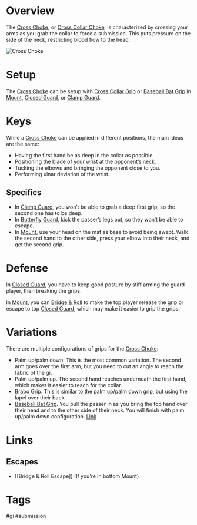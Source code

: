 # Overview
The <u>Cross Choke</u>, or <u>Cross Collar Choke</u>, is characterized by crossing your arms as you grab the collar to force a submission. This puts pressure on the side of the neck, restricting blood flow to the head.

![Cross Choke](https://evolve-mma.com/wp-content/uploads/2022/01/andrea-galvao-bjj-world-jiu-jitsu-championship.jpg)
# Setup
The <u>Cross Choke</u> can be setup with [Cross Collar Grip](obsidian://open?vault=Obsidian-BJJ-Notes&file=Grips%2FCross%20Collar%20Grip) or [Baseball Bat Grip](obsidian://open?vault=Obsidian-BJJ-Notes&file=Grips%2FBaseball%20Bat%20Grip) in [Mount](obsidian://open?vault=Obsidian-BJJ-Notes&file=Positions%2FMount), [Closed Guard](obsidian://open?vault=Obsidian-BJJ-Notes&file=Guards%2FClosed%20Guard), or [Clamp Guard](obsidian://open?vault=Obsidian-BJJ-Notes&file=Guards%2FClamp%20Guard).
# Keys
While a <u>Cross Choke</u> can be applied in different positions, the main ideas are the same:
- Having the first hand be as deep in the collar as possible.
- Positioning the blade of your wrist at the opponent’s neck.
- Tucking the elbows and bringing the opponent close to you.
- Performing ulnar deviation of the wrist.
## Specifics
- In [Clamp Guard](obsidian://open?vault=Obsidian-BJJ-Notes&file=Guards%2FClamp%20Guard), you won’t be able to grab a deep first grip, so the second one has to be deep.
- In [Butterfly Guard](obsidian://open?vault=Obsidian-BJJ-Notes&file=Guards%2FButterfly%20Guard), kick the passer’s legs out, so they won’t be able to escape.
- In [Mount](obsidian://open?vault=Obsidian-BJJ-Notes&file=Guards%2FClamp%20Guard), use your head on the mat as base to avoid being swept. Walk the second hand to the other side, press your elbow into their neck, and get the second grip.
# Defense
In [Closed Guard](obsidian://open?vault=Obsidian-BJJ-Notes&file=Guards%2FClosed%20Guard), you have to keep good posture by stiff arming the guard player, then breaking the grips.

In [Mount](obsidian://open?vault=Obsidian-BJJ-Notes&file=Positions%2FMount), you can [Bridge & Roll](obsidian://open?vault=Obsidian-BJJ-Notes&file=Escapes%2FBridge%20%26%20Roll%20Escape) to make the top player release the grip or escape to top [Closed Guard](obsidian://open?vault=Obsidian-BJJ-Notes&file=Guards%2FClosed%20Guard), which may make it easier to grip the grips.
# Variations
There are multiple configurations of grips for the <u>Cross Choke</u>:
- Palm up/palm down. This is the most common variation. The second arm goes over the first arm, but you need to cut an angle to reach the fabric of the gi.
- Palm up/palm up. The second hand reaches underneath the first hand, which makes it easier to reach for the collar.
- [Brabo Grip](obsidian://open?vault=Obsidian-BJJ-Notes&file=Grips%2FCross%20Collar%20Grip). This is similar to the palm up/palm down grip, but using the lapel over their back.
- [Baseball Bat Grip](obsidian://open?vault=Obsidian-BJJ-Notes&file=Grips%2FBaseball%20Bat%20Grip). You pull the passer in as you bring the top hand over their head and to the other side of their neck. You will finish with palm up/palm down configuration. [Link](https://www.youtube.com/watch?v=930LolYQ-hI)
# Links
## Escapes
- [[Bridge & Roll Escape]] (If you’re in bottom Mount)
# Tags
#gi #submission 